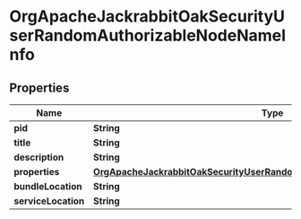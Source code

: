 
# OrgApacheJackrabbitOakSecurityUserRandomAuthorizableNodeNameInfo

## Properties
Name | Type | Description | Notes
------------ | ------------- | ------------- | -------------
**pid** | **String** |  |  [optional]
**title** | **String** |  |  [optional]
**description** | **String** |  |  [optional]
**properties** | [**OrgApacheJackrabbitOakSecurityUserRandomAuthorizableNodeNameProperties**](OrgApacheJackrabbitOakSecurityUserRandomAuthorizableNodeNameProperties.md) |  |  [optional]
**bundleLocation** | **String** |  |  [optional]
**serviceLocation** | **String** |  |  [optional]



